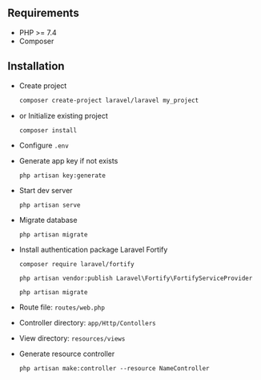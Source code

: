 ## Requirements
- PHP >= 7.4
- Composer


## Installation
- Create project
  ```bash
  composer create-project laravel/laravel my_project
  ```
- or Initialize existing project
  ```
  composer install
  ```
- Configure `.env`
- Generate app key if not exists
  ```
  php artisan key:generate
  ```
- Start dev server
  ```bash
  php artisan serve
  ```
- Migrate database
  ```
  php artisan migrate
  ```
- Install authentication package Laravel Fortify
  ```
  composer require laravel/fortify
  
  php artisan vendor:publish Laravel\Fortify\FortifyServiceProvider

  php artisan migrate
  ```

- Route file: `routes/web.php`
- Controller directory: `app/Http/Contollers`
- View directory: `resources/views`

- Generate resource controller
  ```
  php artisan make:controller --resource NameController
  ```